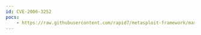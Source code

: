 ```yaml
---
id: CVE-2006-3252
pocs:
    - https://raw.githubusercontent.com/rapid7/metasploit-framework/master/modules/exploits/windows/http/privatewire_gateway.rb
---
```

